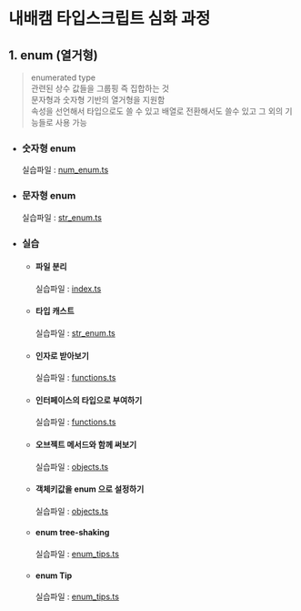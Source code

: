 # 내배캠 타입스크립트 심화 과정

## 1. enum (열거형)

> enumerated type<br>
> 관련된 상수 값들을 그룹핑 즉 집합하는 것<br>
> 문자형과 숫자형 기반의 열거형을 지원함<br>
> 속성을 선언해서 타입으로도 쓸 수 있고 배열로 전환해서도 쓸수 있고 그 외의 기능들로 사용 가능

- ### 숫자형 enum
  실습파일 : [num_enum.ts](https://github.com/rsl150101/tlc_ts_deep/blob/master/src/enums/num_enum.ts)
- ### 문자형 enum
  실습파일 : [str_enum.ts](https://github.com/rsl150101/tlc_ts_deep/blob/master/src/enums/str_enum.ts)
- ### 실습
  - #### 파일 분리
    실습파일 : [index.ts](https://github.com/rsl150101/tlc_ts_deep/blob/master/src/types/index.ts)
  - #### 타입 캐스트
    실습파일 : [str_enum.ts](https://github.com/rsl150101/tlc_ts_deep/blob/master/src/enums/str_enum.ts)
  - #### 인자로 받아보기
    실습파일 : [functions.ts](https://github.com/rsl150101/tlc_ts_deep/blob/master/src/enums/functions.ts)
  - #### 인터페이스의 타입으로 부여하기
    실습파일 : [functions.ts](https://github.com/rsl150101/tlc_ts_deep/blob/master/src/enums/functions.ts)
  - #### 오브젝트 메서드와 함께 써보기
    실습파일 : [objects.ts](https://github.com/rsl150101/tlc_ts_deep/blob/master/src/enums/objects.ts)
  - #### 객체키값을 enum 으로 설정하기
    실습파일 : [objects.ts](https://github.com/rsl150101/tlc_ts_deep/blob/master/src/enums/objects.ts)
  - #### enum tree-shaking
    실습파일 : [enum_tips.ts](https://github.com/rsl150101/tlc_ts_deep/blob/master/src/enums/enum_tips.ts)
  - #### enum Tip
    실습파일 : [enum_tips.ts](https://github.com/rsl150101/tlc_ts_deep/blob/master/src/enums/enum_tips.ts)
